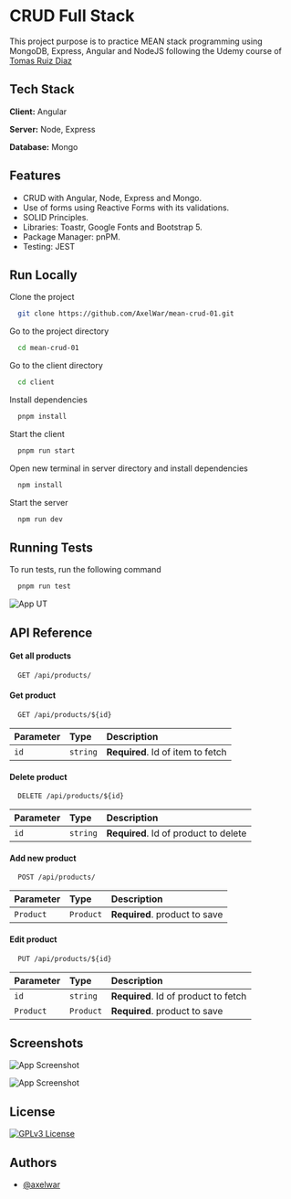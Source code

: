 # CRUD Full Stack 

This project purpose is to practice MEAN stack programming using MongoDB, Express, Angular and NodeJS following the Udemy course of [Tomas Ruiz Diaz](https://www.udemy.com/course/crud-productos-stack-mean/)


## Tech Stack

**Client:** Angular

**Server:** Node, Express

**Database:** Mongo


## Features

- CRUD with Angular, Node, Express and Mongo.
- Use of forms using Reactive Forms with its validations.  
- SOLID Principles.
- Libraries: Toastr, Google Fonts and Bootstrap 5.
- Package Manager: pnPM.
- Testing: JEST


## Run Locally

Clone the project

```bash
  git clone https://github.com/AxelWar/mean-crud-01.git
```

Go to the project directory

```bash
  cd mean-crud-01
```

Go to the client directory

```bash
  cd client
```

Install dependencies

```bash
  pnpm install
```

Start the client

```bash
  pnpm run start
```

Open new terminal in server directory and install dependencies

```bash
  npm install
```

Start the server

```bash
  npm run dev
```
## Running Tests

To run tests, run the following command

```bash
  pnpm run test
```
![App UT](https://lh3.googleusercontent.com/fife/AGXqzDm8Pjwmyj1tILl6-vPs98Ny4G9dtv4nuazXcplMx1icqFFgzoZQOEGq27VGwnhXLXdnCN2vk8E7usxSqDE8MuyGlGn2Eknv3WEgdAf4n7L6msdIxT8nl5GidUgzrUnqouatyIypxSdp9IoQctBFCxuvGabqEPHOn7g8Htlp3TmgtQLHXd5X_BjafYu1dlq64aTNUx4jx9dFcGc8dokSiqQYFcUBeUqoHHZcculjzLuiTTd1K4CVLhgjRLTXwpyEJo5-MXBZL30946tgjQdk71nWJZEJuX5eKwW6TXN08vF2DX-UNI3JXI94opnVkhap3nYRfhni5ztqaekuaTVSdBkfL3chbnYGPvaNmq1kulGvfLmuY8Ei5w4X1wfmmyHbWKuOr_HQAJIn295po6_5OjQWjgeZxZlqzpVQi-_jsQ2Mz7RB54OseiDs2d5qZftKuCm49JkhKp_gw_w9_PawVP4Ux5Kn5j2hit8SP_3INFO3yhgYifTsrmeblOgdeb9jFy8c1wqoS_jAkeZXMUOO_9Rzng23LJ3gDAXZYI3sF8hYXVrfPOzfdTN-z5ch0teT73vxM32P__c0Auo7Wpc9ueJYlDhXf_ikO1UA96TL-idX-iKuDeGHCFmmALF1ongiNicqds6HCHnJViTN7vllG6-_Kx62ZF_vo_nUHAqyyOpxqNQPnwru_BLL-KlWWOSXvS4NavIAB9mJlAsRvwdO1VgG8_fl-4UC3sjHL9EpVrA3AGb_eFrwc3nxWnX6SOsBtLwpA-GcM-1dxYy0lw8EprY331qB1A_2q_ugoahTkOFgjT3YSQ1vpkIUtkK1qxJD2u3mnFsTB_FIWAJu9lQAXkfY6ppsf0Qee1kSLqutPiqe12ZAC7FkF7Mfq-_tjlBkw1cDcSB2s9V2tNbNieVhZKmC-ESxWaUDMGfKAUwDCz7sJPLi_GTfIWma8AVjJbfh4YxMzXe12Cmqh8tXaywbEqSynaZJGRigefqcHhXZ5rrhmpEuMtw_ivJyH_NZ59biqZ9HDJY6_DUSS4wZQP0rsd7AJM0NJogmZzmFob7TsYyQAip6okL1Dzxvi9io9YOVh1X6xjqNZbvt7_S-IDbL12MuXFveEgZoEKFC0MuppxEq6ktA2t7mI3NmXNxYq532kQTNd6HvriYfjChrg19SDpIcxmIisDEvPnPExu8-E-wgvqRnLZpkAbQoJJqpUnW9JRhpDMa-Q5umhyZO0ARnia3BZ3VRUTwbPzrjSUhZz5HUKSorrtARFQSswmMc6EL0QP7YygORVxw1vDsH9drMUJ2W9rWzCx8iRbvS_AUhL6sz8gn85qPaD-aAStLMgFqlRo_oFgC5pmCXinjGBP1XwMHUEQM16pmzP5fTVwGSNW8fBmE3oPuwmw3AuT4Xa_BPs4qH_y2JoYUNKTvklvaHfKjeILP8ADf25yhT79mfN21a5pAIy8vCIRHE8tf09sV7erId-nB8EnVQQ7UIMXO_KDwjiVuoBXuvXFs82WM_61OvzxGOki6V-8D-gA=w1920-h945)

## API Reference

#### Get all products

```http
  GET /api/products/
```

#### Get product

```http
  GET /api/products/${id}
```

| Parameter | Type     | Description                       |
| :-------- | :------- | :-------------------------------- |
| `id`      | `string` | **Required**. Id of item to fetch |

#### Delete product

```http
  DELETE /api/products/${id}
```

| Parameter | Type     | Description                       |
| :-------- | :------- | :-------------------------------- |
| `id`      | `string` | **Required**. Id of product to delete |

#### Add new product

```http
  POST /api/products/
```

| Parameter | Type     | Description                       |
| :-------- | :------- | :-------------------------------- |
| `Product`      | `Product` | **Required**. product to save |

#### Edit product

```http
  PUT /api/products/${id}
```

| Parameter | Type     | Description                       |
| :-------- | :------- | :-------------------------------- |
| `id`      | `string` | **Required**. Id of product to fetch |
| `Product`      | `Product` | **Required**. product to save |

## Screenshots

![App Screenshot](https://lh3.googleusercontent.com/u/0/drive-viewer/AEYmBYR6UCxPNl8S709L1J7CAuFdxtv6xsSoonlTWJfminOZt2WfHyuNgLMn2Haqu02xdB7nhvKpSqnfYZypXR3Iq85IMYon=w1920-h945)

![App Screenshot](https://lh3.googleusercontent.com/u/0/drive-viewer/AEYmBYTlB3bwf9-43Lq4MPzWMKGZMNDTMOe3ysM6U_LrNExYe5_BrUGGpNgJqfkKbh0xs_JVa9Eb9CDucuD8lTJnu4wKw2gbeA=w1920-h945)
## License
[![GPLv3 License](https://img.shields.io/badge/License-GPL%20v3-yellow.svg)](https://opensource.org/licenses/)

## Authors

- [@axelwar](https://www.github.com/axelwar)

